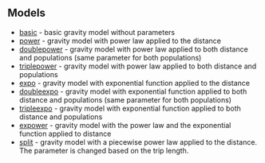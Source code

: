 ## Models

- [basic](./basic.py) - basic gravity model without parameters
- [power](./power.py) - gravity model with power law applied to the distance
- [doublepower](./doublepower.py) - gravity model with power law applied to both distance and populations (same parameter for both populations)
- [triplepower](./triplepower.py) - gravity model with power law applied to both distance and populations
- [expo](./expo.py) - gravity model with exponential function applied to the distance
- [doubleexpo](./doubleexpo.py) - gravity model with exponential function applied to both distance and populations (same parameter for both populations)
- [tripleexpo](./tripleexpo.py) - gravity model with exponential function applied to both distance and populations
- [expower](./expower.py) - gravity model with the power law and the exponential function applied to distance
- [split](./split.py) - gravity model with a piecewise power law applied to the distance. The parameter is changed based on the trip length.